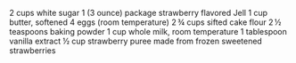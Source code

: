 2 cups white sugar
1 (3 ounce) package strawberry flavored Jell
1 cup butter, softened
4 eggs (room temperature)
2 ¾ cups sifted cake flour
2 ½ teaspoons baking powder
1 cup whole milk, room temperature
1 tablespoon vanilla extract
½ cup strawberry puree made from frozen sweetened strawberries